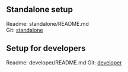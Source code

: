 ## Standalone setup
Readme: standalone/README.md   
Git: [standalone](https://github.com/stts-se/pronlex/blob/master/install/standalone)

## Setup for developers
Readme: developer/README.md
Git: [developer](https://github.com/stts-se/pronlex/blob/master/install/developer)

